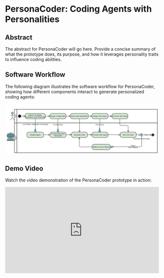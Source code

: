 # PersonaCoder: Coding Agents with Personalities

## Abstract
The abstract for PersonaCoder will go here. Provide a concise summary of what the prototype does, its purpose, and how it leverages personality traits to influence coding abilities.

## Software Workflow
The following diagram illustrates the software workflow for PersonaCoder, showing how different components interact to generate personalized coding agents:

![Workflow Diagram](src/diagram/workflow.png)

## Demo Video
Watch the video demonstration of the PersonaCoder prototype in action:

<div style="position: relative; padding-bottom: 56.25%; height: 0; overflow: hidden;">
    <iframe src="https://www.loom.com/embed/1a31f7c869634244ad81572f3b8fc4c5?sid=cc148f46-4fdd-41da-9f63-ecd9db056275" frameborder="0" webkitallowfullscreen mozallowfullscreen allowfullscreen style="position: absolute; top: 0; left: 0; width: 100%; height: 100%;"></iframe>
</div>
